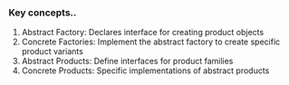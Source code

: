 ### Key concepts..

1. Abstract Factory: Declares interface for creating product objects
2. Concrete Factories: Implement the abstract factory to create specific product variants
3. Abstract Products: Define interfaces for product families
4. Concrete Products: Specific implementations of abstract products